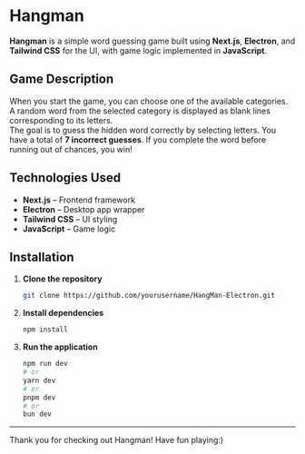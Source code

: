 # Hangman

**Hangman** is a simple word guessing game built using **Next.js**, **Electron**, and **Tailwind CSS** for the UI, with game logic implemented in **JavaScript**.

## Game Description

When you start the game, you can choose one of the available categories. A random word from the selected category is displayed as blank lines corresponding to its letters.  
The goal is to guess the hidden word correctly by selecting letters. You have a total of **7 incorrect guesses**. If you complete the word before running out of chances, you win!  

## Technologies Used

- **Next.js** – Frontend framework  
- **Electron** – Desktop app wrapper  
- **Tailwind CSS** – UI styling  
- **JavaScript** – Game logic  

## Installation

1. **Clone the repository**
   ```bash
   git clone https://github.com/yourusername/HangMan-Electron.git

2. **Install dependencies**
   ```bash
   npm install
   
3. **Run the application**
   ```bash
   npm run dev
   # or
   yarn dev
   # or
   pnpm dev
   # or
   bun dev
   ```

---

Thank you for checking out Hangman! Have fun playing:)


